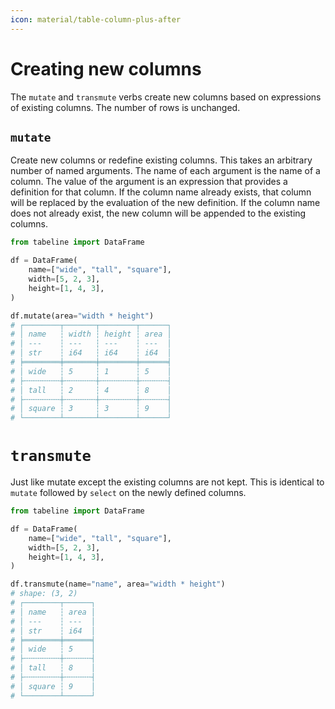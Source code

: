 ```yaml
---
icon: material/table-column-plus-after
---
```


# Creating new columns

The `mutate` and `transmute` verbs create new columns based on expressions of existing columns. The number of rows is unchanged.


## `mutate`

Create new columns or redefine existing columns. This takes an arbitrary number of named arguments. The name of each argument is the name of a column. The value of the argument is an expression that provides a definition for that column. If the column name already exists, that column will be replaced by the evaluation of the new definition. If the column name does not already exist, the new column will be appended to the existing columns.

```python
from tabeline import DataFrame

df = DataFrame(
    name=["wide", "tall", "square"],
    width=[5, 2, 3],
    height=[1, 4, 3],
)

df.mutate(area="width * height")
# ┌────────┬───────┬────────┬──────┐
# │ name   ┆ width ┆ height ┆ area │
# │ ---    ┆ ---   ┆ ---    ┆ ---  │
# │ str    ┆ i64   ┆ i64    ┆ i64  │
# ╞════════╪═══════╪════════╪══════╡
# │ wide   ┆ 5     ┆ 1      ┆ 5    │
# ├╌╌╌╌╌╌╌╌┼╌╌╌╌╌╌╌┼╌╌╌╌╌╌╌╌┼╌╌╌╌╌╌┤
# │ tall   ┆ 2     ┆ 4      ┆ 8    │
# ├╌╌╌╌╌╌╌╌┼╌╌╌╌╌╌╌┼╌╌╌╌╌╌╌╌┼╌╌╌╌╌╌┤
# │ square ┆ 3     ┆ 3      ┆ 9    │
# └────────┴───────┴────────┴──────┘
```

# `transmute`

Just like mutate except the existing columns are not kept. This is identical to `mutate` followed by `select` on the newly defined columns.

```python
from tabeline import DataFrame

df = DataFrame(
    name=["wide", "tall", "square"],
    width=[5, 2, 3],
    height=[1, 4, 3],
)

df.transmute(name="name", area="width * height")
# shape: (3, 2)
# ┌────────┬──────┐
# │ name   ┆ area │
# │ ---    ┆ ---  │
# │ str    ┆ i64  │
# ╞════════╪══════╡
# │ wide   ┆ 5    │
# ├╌╌╌╌╌╌╌╌┼╌╌╌╌╌╌┤
# │ tall   ┆ 8    │
# ├╌╌╌╌╌╌╌╌┼╌╌╌╌╌╌┤
# │ square ┆ 9    │
# └────────┴──────┘
```
